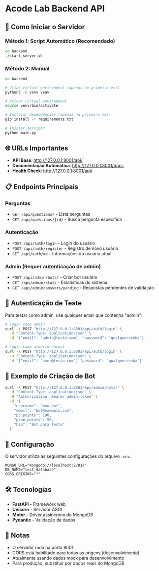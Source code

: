 # Acode Lab Backend API

## 🚀 Como Iniciar o Servidor

### Método 1: Script Automático (Recomendado)
```bash
cd backend
./start_server.sh
```

### Método 2: Manual
```bash
cd backend

# Criar virtual environment (apenas na primeira vez)
python3 -m venv venv

# Ativar virtual environment
source venv/bin/activate

# Instalar dependências (apenas na primeira vez)
pip install -r requirements.txt

# Iniciar servidor
python main.py
```

## 🌐 URLs Importantes

- **API Base**: http://127.0.0.1:8001/api/
- **Documentação Automática**: http://127.0.0.1:8001/docs
- **Health Check**: http://127.0.0.1:8001/api/

## 📋 Endpoints Principais

### Perguntas
- `GET /api/questions/` - Lista perguntas
- `GET /api/questions/{id}` - Busca pergunta específica

### Autenticação
- `POST /api/auth/login` - Login do usuário
- `POST /api/auth/register` - Registro de novo usuário
- `GET /api/auth/me` - Informações do usuário atual

### Admin (Requer autenticação de admin)
- `POST /api/admin/bots/` - Criar bot usuário
- `GET /api/admin/stats` - Estatísticas do sistema
- `GET /api/admin/answers/pending` - Respostas pendentes de validação

## 🔑 Autenticação de Teste

Para testar como admin, use qualquer email que contenha "admin":
```bash
# Login como admin
curl -X POST "http://127.0.0.1:8001/api/auth/login" \
  -H "Content-Type: application/json" \
  -d '{"email": "admin@teste.com", "password": "qualquersenha"}'

# Login como usuário normal  
curl -X POST "http://127.0.0.1:8001/api/auth/login" \
  -H "Content-Type: application/json" \
  -d '{"email": "user@teste.com", "password": "qualquersenha"}'
```

## 🤖 Exemplo de Criação de Bot

```bash
curl -X POST "http://127.0.0.1:8001/api/admin/bots/" \
  -H "Content-Type: application/json" \
  -H "Authorization: Bearer admin-token" \
  -d '{
    "username": "meu_bot",
    "email": "bot@exemplo.com",
    "pc_points": 100,
    "pcon_points": 50,
    "bio": "Bot para teste"
  }'
```

## 🔧 Configuração

O servidor utiliza as seguintes configurações do arquivo `.env`:

```env
MONGO_URL="mongodb://localhost:27017"
DB_NAME="test_database"
CORS_ORIGINS="*"
```

## 🛠️ Tecnologias

- **FastAPI** - Framework web
- **Uvicorn** - Servidor ASGI
- **Motor** - Driver assíncrono do MongoDB
- **Pydantic** - Validação de dados

## 📝 Notas

- O servidor roda na porta 8001
- CORS está habilitado para todas as origens (desenvolvimento)
- Atualmente usando dados mock para desenvolvimento
- Para produção, substituir por dados reais do MongoDB